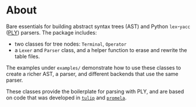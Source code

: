 About
=====

Bare essentials for building abstract syntax trees (AST) and Python `lex`-`yacc` ([PLY](https://github.com/dabeaz/ply)) parsers. The package includes:

- two classes for tree nodes: `Terminal`, `Operator`
- a `Lexer` and `Parser` class, and a helper function to erase and rewrite the table files.

The examples under `examples/` demonstrate how to use these classes to create a richer AST, a parser, and different backends that use the same parser.

These classes provide the boilerplate for parsing with PLY, and are based on code that was developed in [`tulip`](https://github.com/tulip-control/tulip-control) and [`promela`](https://github.com/johnyf/promela).
